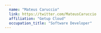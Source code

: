 ```yaml
---
  name: "Mateus Caruccio"
  link: https://twitter.com/MateusCaruccio
  affiliation: "Getup Cloud"
  occupation_title: "Software Developer"
---
```

